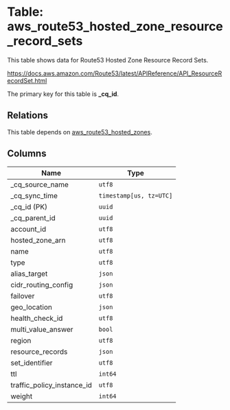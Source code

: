 # Table: aws_route53_hosted_zone_resource_record_sets

This table shows data for Route53 Hosted Zone Resource Record Sets.

https://docs.aws.amazon.com/Route53/latest/APIReference/API_ResourceRecordSet.html

The primary key for this table is **_cq_id**.

## Relations

This table depends on [aws_route53_hosted_zones](aws_route53_hosted_zones).

## Columns

| Name          | Type          |
| ------------- | ------------- |
|_cq_source_name|`utf8`|
|_cq_sync_time|`timestamp[us, tz=UTC]`|
|_cq_id (PK)|`uuid`|
|_cq_parent_id|`uuid`|
|account_id|`utf8`|
|hosted_zone_arn|`utf8`|
|name|`utf8`|
|type|`utf8`|
|alias_target|`json`|
|cidr_routing_config|`json`|
|failover|`utf8`|
|geo_location|`json`|
|health_check_id|`utf8`|
|multi_value_answer|`bool`|
|region|`utf8`|
|resource_records|`json`|
|set_identifier|`utf8`|
|ttl|`int64`|
|traffic_policy_instance_id|`utf8`|
|weight|`int64`|